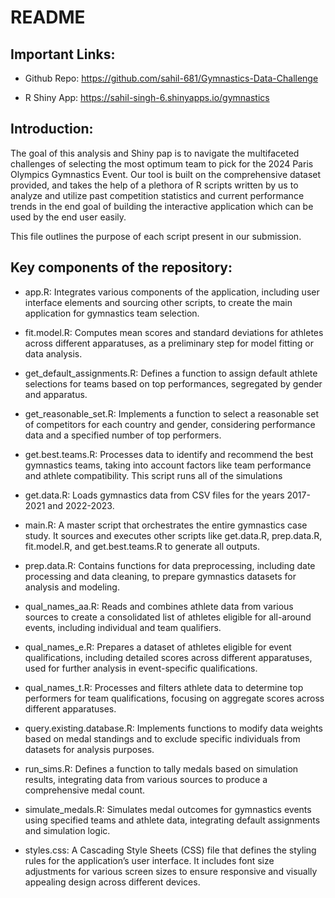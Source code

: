 
<!-- README.md is generated from README.Rmd. Please edit that file -->

# README

## Important Links:

- Github Repo: <https://github.com/sahil-681/Gymnastics-Data-Challenge>

- R Shiny App: <https://sahil-singh-6.shinyapps.io/gymnastics>

## Introduction:

The goal of this analysis and Shiny pap is to navigate the multifaceted
challenges of selecting the most optimum team to pick for the 2024 Paris
Olympics Gymnastics Event. Our tool is built on the comprehensive
dataset provided, and takes the help of a plethora of R scripts written
by us to analyze and utilize past competition statistics and current
performance trends in the end goal of building the interactive
application which can be used by the end user easily.

This file outlines the purpose of each script present in our submission.

## Key components of the repository:

- app.R: Integrates various components of the application, including
  user interface elements and sourcing other scripts, to create the main
  application for gymnastics team selection.

- fit.model.R: Computes mean scores and standard deviations for athletes
  across different apparatuses, as a preliminary step for model
  fitting or data analysis.

- get_default_assignments.R: Defines a function to assign default
  athlete selections for teams based on top performances, segregated by
  gender and apparatus.

- get_reasonable_set.R: Implements a function to select a reasonable set
  of competitors for each country and gender, considering performance
  data and a specified number of top performers.

- get.best.teams.R: Processes data to identify and recommend the best
  gymnastics teams, taking into account factors like team performance
  and athlete compatibility. This script runs all of the simulations

- get.data.R: Loads gymnastics data from CSV files for the years
  2017-2021 and 2022-2023.

- main.R: A master script that orchestrates the entire gymnastics case
  study. It sources and executes other scripts like get.data.R,
  prep.data.R, fit.model.R, and get.best.teams.R to generate all
  outputs.

- prep.data.R: Contains functions for data preprocessing, including date
  processing and data cleaning, to prepare gymnastics datasets for
  analysis and modeling.

- qual_names_aa.R: Reads and combines athlete data from various sources
  to create a consolidated list of athletes eligible for all-around
  events, including individual and team qualifiers.

- qual_names_e.R: Prepares a dataset of athletes eligible for event
  qualifications, including detailed scores across different
  apparatuses, used for further analysis in event-specific
  qualifications.

- qual_names_t.R: Processes and filters athlete data to determine top
  performers for team qualifications, focusing on aggregate scores
  across different apparatuses.

- query.existing.database.R: Implements functions to modify data weights
  based on medal standings and to exclude specific individuals from
  datasets for analysis purposes.

- run_sims.R: Defines a function to tally medals based on simulation
  results, integrating data from various sources to produce a
  comprehensive medal count.

- simulate_medals.R: Simulates medal outcomes for gymnastics events
  using specified teams and athlete data, integrating default
  assignments and simulation logic.

- styles.css: A Cascading Style Sheets (CSS) file that defines the
  styling rules for the application’s user interface. It includes font
  size adjustments for various screen sizes to ensure responsive and
  visually appealing design across different devices.

